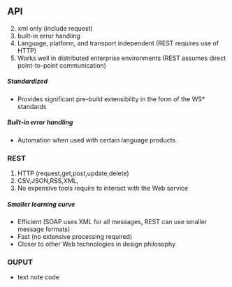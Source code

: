 ## API 
2. xml only (include request)
3. built-in error handling
4. Language, platform, and transport independent (REST requires use of HTTP)
5. Works well in distributed enterprise environments (REST assumes direct point-to-point communication)

##### Standardized
 - Provides significant pre-build extensibility in the form of the WS\* standards

##### Built-in error handling
 - Automation when used with certain language products

### REST
1. HTTP (request,get,post,update,delete)
2. CSV,JSON,RSS,XML,
3. No expensive tools require to interact with the Web service

##### Smaller learning curve
 - Efficient (SOAP uses XML for all messages, REST can use smaller message formats)
 - Fast (no extensive processing required)
 - Closer to other Web technologies in design philosophy


### OUPUT
 - text note code
